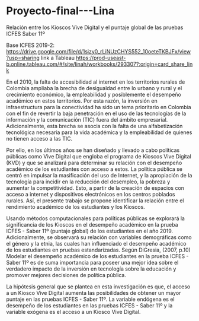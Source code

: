 # Proyecto-final---Lina

Relación entre los Kioscos Vive Digital y el puntaje global de las pruebas ICFES Saber 11º

Base ICFES 2019-2: https://drive.google.com/file/d/1sizy0_rLiNUzCHYS552_10oeteTKBJFx/view?usp=sharing
link a Tableau https://prod-useast-b.online.tableau.com/#/site/linah/workbooks/293307?:origin=card_share_link 

En el 2010, la falta de accesibilidad al internet en los territorios rurales de Colombia ampliaba la brecha de desigualdad entre lo urbano y rural y el crecimiento económico, la empleabilidad y posiblemente el desempeño académico en estos territorios. Por esta razón, la inversión en infraestructura para la conectividad ha sido un tema prioritario en Colombia con el fin de revertir la baja penetración en el uso de las tecnologías de la información y la comunicación (TIC) fuera del ámbito empresarial. Adicionalmente, esta brecha se asocia con la falta de una alfabetización tecnológica necesaria para la vida académica y la empleabilidad de quienes no tienen acceso a las TIC.

Por ello, en los últimos años se han diseñado y llevado a cabo políticas públicas como Vive Digital que engloba el programa de Kioscos Vive Digital (KVD) y que se analizará para determinar su relación con el desempeño académico de los estudiantes con acceso a estos. La política pública se centró en impulsar la masificación del uso de Internet, y la apropiación de la tecnología para incidir en la reducción del desempleo, la pobreza y aumentar la competitividad. Esto, a partir de la creación de espacios con acceso a internet y dispositivos electrónicos en los centros poblados rurales. Así, el presente trabajo se propone identificar la relación entre el rendimiento académico de los estudiantes y los Kioscos.

Usando métodos computacionales para políticas públicas se explorará la significancia de los Kioscos en el desempeño académico en la prueba ICFES - Saber 11º (puntaje global) de los estudiantes en el año 2019. Adicionalmente, se observará su relación con variables demográficas como el género y la etnia, las cuales han influenciado el desempeño académico de los estudiantes en pruebas estandarizadas. Según DiGresia, (2007, p.10)
Modelar el desempeño académico de los estudiantes en la prueba ICFES - Saber 11º es de suma importancia para poseer una mejor idea sobre el verdadero impacto de la inversión en tecnología sobre la educación y promover mejores decisiones de política pública.

La hipótesis general que se plantea en esta investigación es que, el acceso a un Kiosco Vive Digital aumenta las posibilidades de obtener un mayor puntaje en las pruebas ICFES - Saber 11º. La variable endógena es el desempeño de los estudiantes en las pruebas ICFES - Saber 11º y la variable exógena es el acceso a un Kiosco Vive Digital.
